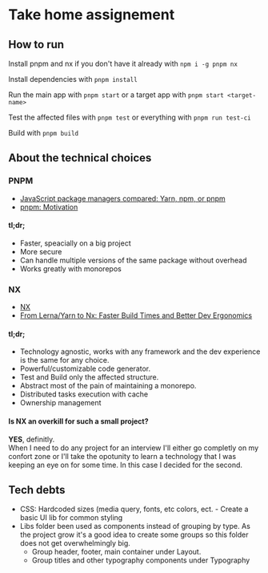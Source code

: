 # Take home assignement
## How to run
Install pnpm and nx if you don't have it already with `npm i -g pnpm nx`

Install dependencies with `pnpm install`

Run the main app with `pnpm start` or a target app with `pnpm start <target-name>`

Test the affected files with `pnpm test` or everything with `pnpm run test-ci`

Build with `pnpm build`

## About the technical choices
### PNPM
- [JavaScript package managers compared: Yarn, npm, or pnpm](https://blog.logrocket.com/javascript-package-managers-compared/)
- [pnpm: Motivation](https://pnpm.io/motivation)

#### tl;dr;
- Faster, speacially on a big project
- More secure
- Can handle multiple versions of the same package without overhead
- Works greatly with monorepos

### NX
- [NX](https://nx.dev/)
- [From Lerna/Yarn to Nx: Faster Build Times and Better Dev Ergonomics](https://blog.nrwl.io/lerna-yarn-nx-faster-build-times-better-dev-ergonomics-2ec28463d3a5)

#### tl;dr;
- Technology agnostic, works with any framework and the dev experience is the same for any choice.
- Powerful/customizable code generator.
- Test and Build only the affected structure.
- Abstract most of the pain of maintaining a monorepo.
- Distributed tasks execution with cache
- Ownership management

#### Is NX an overkill for such a small project?
**YES**, definitly.  
When I need to do any project for an interview I'll either go completly on my confort zone or I'll take the opotunity to learn a technology that I was keeping an eye on for some time. In this case I decided for the second.

## Tech debts
- CSS: Hardcoded sizes (media query, fonts, etc colors, ect. - Create a basic UI lib for common styling
- Libs folder been used as components instead of grouping by type. As the project grow it's a good idea to create some groups so this folder does not get overwhelmingly big.
  - Group header, footer, main container under Layout.
  - Group titles and other typography components under Typography
